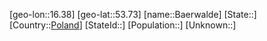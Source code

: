 ﻿---
location: [53.73,16.38]
type: City
tags:
- geo/City


SpocWebEntityId: 29438
isDeleted: false
confidential: public

---
[geo-lon::16.38]
[geo-lat::53.73]
[name::Baerwalde]
[State::]
[Country::[Poland](geo/Continent/Europe/Poland.md)]
[StateId::]
[Population::]
[Unknown::]

